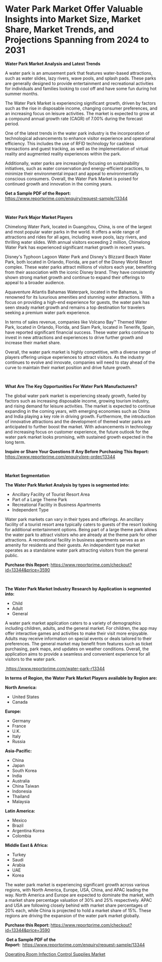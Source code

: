 <p><h1>Water Park Market Offer Valuable Insights into Market Size, Market Share, Market Trends, and Projections Spanning from 2024 to 2031</h1></p><p><strong>Water Park Market Analysis and Latest Trends</strong></p>
<p><p>A water park is an amusement park that features water-based attractions, such as water slides, lazy rivers, wave pools, and splash pads. These parks are generally designed to provide entertainment and recreational activities for individuals and families looking to cool off and have some fun during hot summer months.</p><p>The Water Park Market is experiencing significant growth, driven by factors such as the rise in disposable income, changing consumer preferences, and an increasing focus on leisure activities. The market is expected to grow at a compound annual growth rate (CAGR) of 7.00% during the forecast period.</p><p>One of the latest trends in the water park industry is the incorporation of technological advancements to enhance visitor experience and operational efficiency. This includes the use of RFID technology for cashless transactions and guest tracking, as well as the implementation of virtual reality and augmented reality experiences within the park.</p><p>Additionally, water parks are increasingly focusing on sustainability initiatives, such as water conservation and energy-efficient practices, to minimize their environmental impact and appeal to environmentally conscious consumers. Overall, the Water Park Market is poised for continued growth and innovation in the coming years.</p></p>
<p><strong>Get a Sample PDF of the Report:&nbsp;</strong> <a href="https://www.reportprime.com/enquiry/request-sample/13344">https://www.reportprime.com/enquiry/request-sample/13344</a></p>
<p>&nbsp;</p>
<p><strong>Water Park Major Market Players</strong></p>
<p><p>Chimelong Water Park, located in Guangzhou, China, is one of the largest and most popular water parks in the world. It offers a wide range of attractions and rides for all ages, including wave pools, lazy rivers, and thrilling water slides. With annual visitors exceeding 2 million, Chimelong Water Park has experienced significant market growth in recent years.</p><p>Disney's Typhoon Lagoon Water Park and Disney's Blizzard Beach Water Park, both located in Orlando, Florida, are part of the Disney World Resort complex. These water parks attract millions of visitors each year, benefiting from their association with the iconic Disney brand. They have consistently shown strong market growth and continue to expand their offerings to appeal to a broader audience.</p><p>Aquaventure Atlantis Bahamas Waterpark, located in the Bahamas, is renowned for its luxurious amenities and stunning water attractions. With a focus on providing a high-end experience for guests, the water park has seen steady market growth and remains a top destination for travelers seeking a premium water park experience.</p><p>In terms of sales revenue, companies like Volcano Bay™ Themed Water Park, located in Orlando, Florida, and Siam Park, located in Tenerife, Spain, have reported significant financial success. These water parks continue to invest in new attractions and experiences to drive further growth and increase their market share.</p><p>Overall, the water park market is highly competitive, with a diverse range of players offering unique experiences to attract visitors. As the industry continues to evolve and innovate, companies will need to stay ahead of the curve to maintain their market position and drive future growth.</p></p>
<p>&nbsp;</p>
<p><strong>What Are The Key Opportunities For Water Park Manufacturers?</strong></p>
<p><p>The global water park market is experiencing steady growth, fueled by factors such as increasing disposable income, growing tourism industry, and rising demand for leisure activities. The market is expected to continue expanding in the coming years, with emerging economies such as China and India playing a key role in driving growth. Furthermore, the introduction of innovative attractions and the development of themed water parks are anticipated to further boost the market. With advancements in technology and increasing focus on customer experience, the future outlook for the water park market looks promising, with sustained growth expected in the long term.</p></p>
<p><strong>Inquire or Share Your Questions If Any Before Purchasing This Report:</strong> <a href="https://www.reportprime.com/enquiry/pre-order/13344">https://www.reportprime.com/enquiry/pre-order/13344</a></p>
<p>&nbsp;</p>
<p><strong>Market Segmentation</strong></p>
<p><strong>The Water Park Market Analysis by types is segmented into:</strong></p>
<p><ul><li>Ancillary Facility of Tourist Resort Area</li><li>Part of a Large Theme Park</li><li>Recreational Facility in Business Apartments</li><li>Independent Type</li></ul></p>
<p><p>Water park markets can vary in their types and offerings. An ancillary facility of a tourist resort area typically caters to guests of the resort looking for additional entertainment options. Being part of a large theme park allows the water park to attract visitors who are already at the theme park for other attractions. A recreational facility in business apartments serves as an amenity for residents and their guests. An independent type market operates as a standalone water park attracting visitors from the general public.</p></p>
<p><strong>Purchase this Report:&nbsp;</strong><a href="https://www.reportprime.com/checkout?id=13344&price=3590">https://www.reportprime.com/checkout?id=13344&price=3590</a></p>
<p>&nbsp;</p>
<p><strong>The Water Park Market Industry Research by Application is segmented into:</strong></p>
<p><ul><li>Child</li><li>Adult</li><li>General</li></ul></p>
<p><p>A water park market application caters to a variety of demographics including children, adults, and the general market. For children, the app may offer interactive games and activities to make their visit more enjoyable. Adults may receive information on special events or deals tailored to their preferences. The general market may benefit from features such as ticket purchasing, park maps, and updates on weather conditions. Overall, the application aims to provide a seamless and convenient experience for all visitors to the water park.</p></p>
<p><a href="https://www.reportprime.com/water-park-r13344">&nbsp;https://www.reportprime.com/water-park-r13344</a></p>
<p><strong>In terms of Region, the Water Park Market Players available by Region are:</strong></p>
<p>
    <p> <strong> North America: </strong>
        <ul>
            <li>United States</li>
            <li>Canada</li>
        </ul>
        </p> 
    <p> <strong> Europe: </strong>
        <ul>
            <li>Germany</li>
            <li>France</li>
            <li>U.K.</li>
            <li>Italy</li>
            <li>Russia</li>
        </ul>
        </p> 
    <p> <strong> Asia-Pacific: </strong>
        <ul>
            <li>China</li>
            <li>Japan</li>
            <li>South Korea</li>
            <li>India</li>
            <li>Australia</li>
            <li>China Taiwan</li>
            <li>Indonesia</li>
            <li>Thailand</li>
            <li>Malaysia</li>
        </ul>
        </p> 
    <p> <strong> Latin America: </strong>
        <ul>
            <li>Mexico</li>
            <li>Brazil</li>
            <li>Argentina Korea</li>
            <li>Colombia</li>
        </ul>
        </p> 
    <p> <strong> Middle East & Africa: </strong>
        <ul>
            <li>Turkey</li>
            <li>Saudi</li>
            <li>Arabia</li>
            <li>UAE</li>
            <li>Korea</li>
        </ul>
    </p>
    </p>
<p><p>The water park market is experiencing significant growth across various regions, with North America, Europe, USA, China, and APAC leading the way. North America and Europe are expected to dominate the market, with a market share percentage valuation of 30% and 25% respectively. APAC and USA are following closely behind with market share percentages of 20% each, while China is projected to hold a market share of 15%. These regions are driving the expansion of the water park market globally.</p></p>
<p><strong>Purchase this Report: </strong><a href="https://www.reportprime.com/checkout?id=13344&price=3590">https://www.reportprime.com/checkout?id=13344&price=3590</a></p>
<p>&nbsp;<strong>Get a Sample PDF of the Report:&nbsp;&nbsp;</strong><a href="https://www.reportprime.com/enquiry/request-sample/13344">https://www.reportprime.com/enquiry/request-sample/13344</a></p>
<p><strong></strong></p>
<p><p><a href="https://medium.com/@anne.mitchell45476/operating-room-infection-control-supplies-market-outlook-and-forecast-from-2024-to-2031-4c7c98f463a5">Operating Room Infection Control Supplies Market</a></p></p>